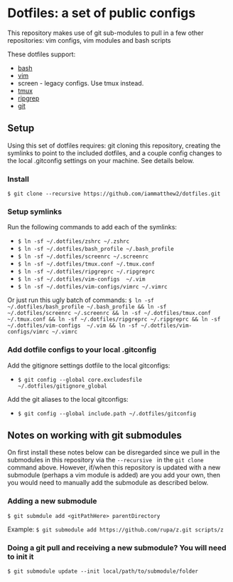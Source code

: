 
# Dotfiles: a set of public configs

This repository makes use of git sub-modules to pull in a few other repositories:
vim configs, vim modules and bash scripts

These dotfiles support:

* [bash](https://www.gnu.org/software/bash/)
* [vim](https://www.vim.org/)
* screen - legacy configs. Use tmux instead.
* [tmux](https://github.com/tmux/tmux)
* [ripgrep](https://github.com/BurntSushi/ripgrep)
* [git](https://git-scm.com/docs/git-config)

## Setup

Using this set of dotfiles requires: git cloning this repository, creating the symlinks to point to the included dotfiles, and  a couple config changes to the local .gitconfig settings on your machine. See details below.

### Install

`$ git clone --recursive https://github.com/iammatthew2/dotfiles.git`

### Setup symlinks

Run the following commands to add each of the symlinks:

* `$ ln -sf ~/.dotfiles/zshrc ~/.zshrc`
* `$ ln -sf ~/.dotfiles/bash_profile ~/.bash_profile`
* `$ ln -sf ~/.dotfiles/screenrc ~/.screenrc`
* `$ ln -sf ~/.dotfiles/tmux.conf ~/.tmux.conf`
* `$ ln -sf ~/.dotfiles/ripgreprc ~/.ripgreprc`
* `$ ln -sf ~/.dotfiles/vim-configs  ~/.vim`
* `$ ln -sf ~/.dotfiles/vim-configs/vimrc ~/.vimrc`

Or just run this ugly batch of commands:
`$ ln -sf ~/.dotfiles/bash_profile ~/.bash_profile && ln -sf ~/.dotfiles/screenrc ~/.screenrc && ln -sf ~/.dotfiles/tmux.conf ~/.tmux.conf && ln -sf ~/.dotfiles/ripgreprc ~/.ripgreprc && ln -sf ~/.dotfiles/vim-configs  ~/.vim && ln -sf ~/.dotfiles/vim-configs/vimrc ~/.vimrc`

### Add dotfile configs to your local .gitconfig

Add the gitignore settings dotfile to the local gitconfigs:

* `$ git config --global core.excludesfile ~/.dotfiles/gitignore_global`

Add the git aliases to the local gitconfigs:

* `$ git config --global include.path ~/.dotfiles/gitconfig`

## Notes on working with git submodules

On first install these notes below can be disregarded since we pull in the submodules in this repository via the `--recursive ` in the `git clone` command above. However, if/when this repository is updated with a new submodule (perhaps a vim module is added) are you add your own, then you would need to manually add the submodule as described below.

### Adding a new submodule

`$ git submdule add <gitPathHere> parentDirectory`

Example: `$ git submodule add https://github.com/rupa/z.git scripts/z `

### Doing a git pull and receiving a new submodule? You will need to init it

`$ git submodule update --init local/path/to/submodule/folder`

